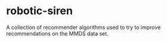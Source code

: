 robotic-siren
=============

A collection of recommender algorithms used to try to improve recommendations on the MMDS data set. 